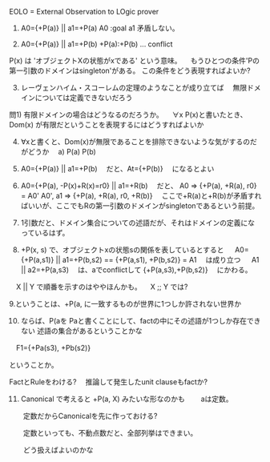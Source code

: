 EOLO = External Observation to LOgic prover

1.  A0={+P(a)} || a1=+P(a)
  A0 :goal a1 矛盾しない。
 
2.  A0={+P(a)} || a1=+P(b)
 +P(a):+P(b) ... conflict

 P(x) は 'オブジェクトXの状態がxである' という意味。
　もうひとつの条件'Pの第一引数のドメインはsingleton'がある。
  この条件をどう表現すればよいか?

3. レーヴェンハイム・スコーレムの定理のようなことが成り立てば
　無限ドメインについては定義できないだろう

問1) 有限ドメインの場合はどうなるのだろうか。
　∀x P(x)と書いたとき、Dom(x) が有限だということを表現するにはどうすればよいか

4.  ∀xと書くと、Dom(x)が無限であることを排除できないような気がするのだがどうか
　a) P(a) P(b) 
  

5. A0={+P(a)} || a1=+P(b) 
　だと、At={+P(b)}
　になるとよい

6. A0={+P(a), -P(x)+R(x)=r0} || a1=+R(b)
　だと、
  A0 => {+P(a), +R(a), r0} = A0'
  A0', a1 => {+P(a), +R(a), r0, +R(b)}
　ここで+R(a)と+R(b)が矛盾すればいいが、ここでもRの第一引数のドメインがsingletonであるという前提。

7. 1引数だと、ドメイン集合についての述語だが、それはドメインの定義になっているはず。

8. +P(x, s) で、オブジェクトxの状態sの関係を表しているとすると
　 A0={+P(a,s1)} || a1=+P(b,s2) == {+P(a,s1), +P(b,s2)} = A1
　は成り立つ
　 A1 || a2=+P(a,s3)
　は、aでconflictして
   {+P(a,s3),+P(b,s2)}
　にかわる。

　X || Y で順番を示すのはややほんかも。
　X ;; Y では?

9.ということは、+P(a, に一致するものが世界に1つしか許されない世界か

10. ならば、P(aを Paと書くことにして、factの中にその述語が1つしか存在できない
述語の集合があるということかな

　F1={+Pa(s3), +Pb(s2)}

ということか。

  FactとRuleをわける?
　推論して発生したunit clauseもfactか?


11. Canonical で考えると +P(a, X) みたいな形なのかも
　　aは定数。

　　定数だからCanonicalを先に作っておける?

　　定数といっても、不動点数だと、全部列挙はできまい。

　　どう扱えばよいのかな



